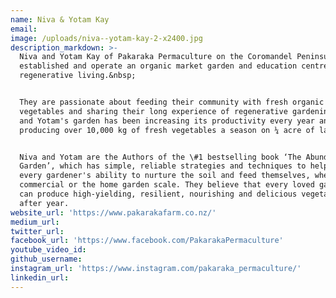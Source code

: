 ```yaml
---
name: Niva & Yotam Kay
email:
image: /uploads/niva--yotam-kay-2-x2400.jpg
description_markdown: >-
  Niva and Yotam Kay of Pakaraka Permaculture on the Coromandel Peninsula
  established and operate an organic market garden and education centre for
  regenerative living.&nbsp;


  They are passionate about feeding their community with fresh organic
  vegetables and sharing their long experience of regenerative gardening. Niva
  and Yotam's garden has been increasing its productivity every year and is now
  producing over 10,000 kg of fresh vegetables a season on ¼ acre of land.


  Niva and Yotam are the Authors of the \#1 bestselling book ‘The Abundant
  Garden’, which has simple, reliable strategies and techniques to help maximise
  every gardener's ability to nurture the soil and feed themselves, whether on a
  commercial or the home garden scale. They believe that every loved garden bed
  can produce high-yielding, resilient, nourishing and delicious vegetables year
  after year.
website_url: 'https://www.pakarakafarm.co.nz/'
medium_url:
twitter_url:
facebook_url: 'https://www.facebook.com/PakarakaPermaculture'
youtube_video_id:
github_username:
instagram_url: 'https://www.instagram.com/pakaraka_permaculture/'
linkedin_url:
---
```

